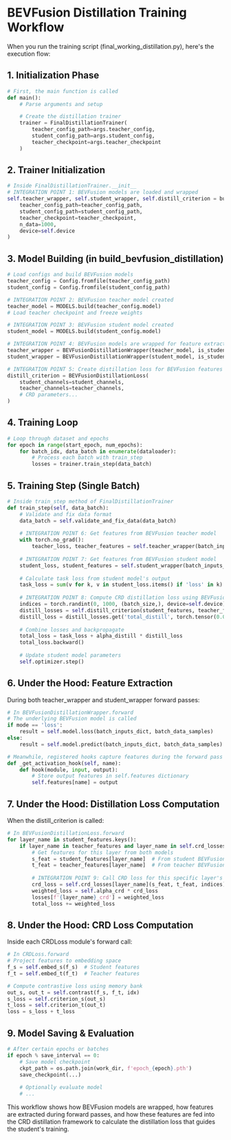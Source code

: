 # BEVFusion Distillation Training Workflow

When you run the training script (final_working_distillation.py), here's the execution flow:

## 1. Initialization Phase

```python
# First, the main function is called
def main():
    # Parse arguments and setup

    # Create the distillation trainer
    trainer = FinalDistillationTrainer(
        teacher_config_path=args.teacher_config,
        student_config_path=args.student_config,
        teacher_checkpoint=args.teacher_checkpoint
    )
```

## 2. Trainer Initialization

```python
# Inside FinalDistillationTrainer.__init__
# INTEGRATION POINT 1: BEVFusion models are loaded and wrapped
self.teacher_wrapper, self.student_wrapper, self.distill_criterion = build_bevfusion_distillation(
    teacher_config_path=teacher_config_path,
    student_config_path=student_config_path,
    teacher_checkpoint=teacher_checkpoint,
    n_data=1000,
    device=self.device
)
```

## 3. Model Building (in build_bevfusion_distillation)

```python
# Load configs and build BEVFusion models
teacher_config = Config.fromfile(teacher_config_path)
student_config = Config.fromfile(student_config_path)

# INTEGRATION POINT 2: BEVFusion teacher model created
teacher_model = MODELS.build(teacher_config.model)
# Load teacher checkpoint and freeze weights

# INTEGRATION POINT 3: BEVFusion student model created  
student_model = MODELS.build(student_config.model)

# INTEGRATION POINT 4: BEVFusion models are wrapped for feature extraction
teacher_wrapper = BEVFusionDistillationWrapper(teacher_model, is_student=False)
student_wrapper = BEVFusionDistillationWrapper(student_model, is_student=True)

# INTEGRATION POINT 5: Create distillation loss for BEVFusion features
distill_criterion = BEVFusionDistillationLoss(
    student_channels=student_channels,
    teacher_channels=teacher_channels,
    # CRD parameters...
)
```

## 4. Training Loop

```python
# Loop through dataset and epochs
for epoch in range(start_epoch, num_epochs):
    for batch_idx, data_batch in enumerate(dataloader):
        # Process each batch with train_step
        losses = trainer.train_step(data_batch)
```

## 5. Training Step (Single Batch)

```python
# Inside train_step method of FinalDistillationTrainer
def train_step(self, data_batch):
    # Validate and fix data format
    data_batch = self.validate_and_fix_data(data_batch)
    
    # INTEGRATION POINT 6: Get features from BEVFusion teacher model
    with torch.no_grad():
        teacher_loss, teacher_features = self.teacher_wrapper(batch_inputs_dict, batch_data_samples, mode='loss')
    
    # INTEGRATION POINT 7: Get features from BEVFusion student model
    student_loss, student_features = self.student_wrapper(batch_inputs_dict, batch_data_samples, mode='loss')
    
    # Calculate task loss from student model's output
    task_loss = sum(v for k, v in student_loss.items() if 'loss' in k)
    
    # INTEGRATION POINT 8: Compute CRD distillation loss using BEVFusion features
    indices = torch.randint(0, 1000, (batch_size,), device=self.device)
    distill_losses = self.distill_criterion(student_features, teacher_features, indices)
    distill_loss = distill_losses.get('total_distill', torch.tensor(0.0, device=self.device))
    
    # Combine losses and backpropagate
    total_loss = task_loss + alpha_distill * distill_loss
    total_loss.backward()
    
    # Update student model parameters
    self.optimizer.step()
```

## 6. Under the Hood: Feature Extraction

During both teacher_wrapper and student_wrapper forward passes:

```python
# In BEVFusionDistillationWrapper.forward
# The underlying BEVFusion model is called
if mode == 'loss':
    result = self.model.loss(batch_inputs_dict, batch_data_samples)
else:
    result = self.model.predict(batch_inputs_dict, batch_data_samples)

# Meanwhile, registered hooks capture features during the forward pass
def _get_activation_hook(self, name):
    def hook(module, input, output):
        # Store output features in self.features dictionary
        self.features[name] = output
```

## 7. Under the Hood: Distillation Loss Computation

When the distill_criterion is called:

```python
# In BEVFusionDistillationLoss.forward
for layer_name in student_features.keys():
    if layer_name in teacher_features and layer_name in self.crd_losses:
        # Get features for this layer from both models
        s_feat = student_features[layer_name]  # From student BEVFusion
        t_feat = teacher_features[layer_name]  # From teacher BEVFusion
        
        # INTEGRATION POINT 9: Call CRD loss for this specific layer's features
        crd_loss = self.crd_losses[layer_name](s_feat, t_feat, indices)
        weighted_loss = self.alpha_crd * crd_loss
        losses[f'{layer_name}_crd'] = weighted_loss
        total_loss += weighted_loss
```

## 8. Under the Hood: CRD Loss Computation

Inside each CRDLoss module's forward call:

```python
# In CRDLoss.forward
# Project features to embedding space
f_s = self.embed_s(f_s)  # Student features
f_t = self.embed_t(f_t)  # Teacher features

# Compute contrastive loss using memory bank
out_s, out_t = self.contrast(f_s, f_t, idx)
s_loss = self.criterion_s(out_s)
t_loss = self.criterion_t(out_t)
loss = s_loss + t_loss
```

## 9. Model Saving & Evaluation

```python
# After certain epochs or batches
if epoch % save_interval == 0:
    # Save model checkpoint
    ckpt_path = os.path.join(work_dir, f'epoch_{epoch}.pth')
    save_checkpoint(...)
    
    # Optionally evaluate model
    # ...
```

This workflow shows how BEVFusion models are wrapped, how features are extracted during forward passes, and how these features are fed into the CRD distillation framework to calculate the distillation loss that guides the student's training.
